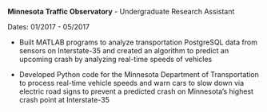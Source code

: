 **Minnesota Traffic Observatory** - Undergraduate Research Assistant

Dates: 01/2017 - 05/2017

- Built MATLAB programs to analyze transportation PostgreSQL data from sensors on Interstate-35 and created an algorithm to predict an upcoming crash by analyzing real-time speeds of vehicles

- Developed Python code for the Minnesota Department of Transportation to process real-time vehicle speeds and warn cars to slow down via electric road signs to prevent a predicted crash on Minnesota’s highest crash point at Interstate-35

